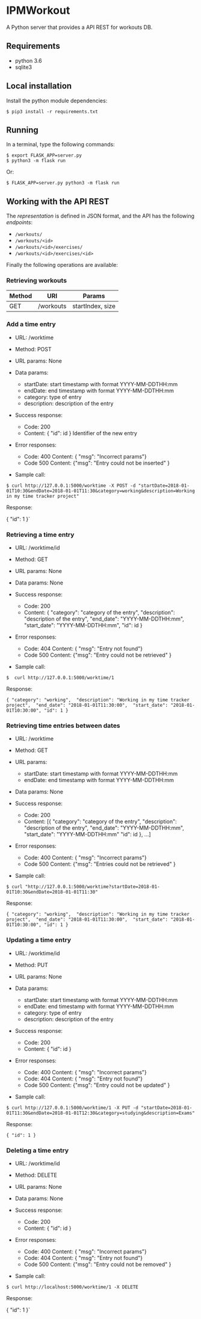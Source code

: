 # IPMWorkout

A Python server that provides a API REST for workouts DB.

## Requirements

- python 3.6
- sqlite3
 

## Local installation

Install the python module dependencies:

`$ pip3 install -r requirements.txt`


## Running

In a terminal, type the following commands:

```
$ export FLASK_APP=server.py
$ python3 -m flask run
```

Or:

`$ FLASK_APP=server.py python3 -m flask run`


## Working with the API REST

The *representation* is defined in JSON format, and the API has the
following *endpoints*:

* `/workouts/`
* `/workouts/<id>`
* `/workouts/<id>/exercises/`
* `/workouts/<id>/exercises/<id>`


Finally the following operations are available:

### Retrieving workouts

| Method | URI | Params |
|--------|-----|--------|
| GET    | /workouts | startIndex, size |


### Add a time entry

- URL:  /worktime

- Method: POST

- URL params: None

- Data params:

	- startDate: start timestamp with format YYYY-MM-DDTHH:mm	 
	- endDate: end timestamp with format YYYY-MM-DDTHH:mm
	- category: type of entry
	- description: description of the entry
	
- Success response:

	- Code: 200
	- Content: { "id": id } Identifier of the new entry
	
- Error responses:
	- Code: 400	
	  Content: { "msg": "Incorrect params"}
	- Code 500
  	  Content: {"msg": "Entry could not be inserted" }
	

- Sample call:

`$ curl http://127.0.0.1:5000/worktime -X POST -d "startDate=2018-01-01T10:30&endDate=2018-01-01T11:30&category=working&description=Working in my time tracker project"`

   Response:

{
  "id": 1
}`

### Retrieving a time entry

- URL:  /worktime/id

- Method: GET

- URL params: None

- Data params: None
	
- Success response:

	- Code: 200
	- Content: 
		{
		  "category": "category of the entry", 
		  "description": "description of the entry", 
		  "end_date": "YYYY-MM-DDTHH:mm", 
		  "start_date": "YYYY-MM-DDTHH:mm",
		   "id": id
		}

	
- Error responses:
	- Code: 404
	  Content: { "msg": "Entry not found"}
	- Code 500
  	  Content: {"msg": "Entry could not be retrieved" }
	

- Sample call:

`$  curl http://127.0.0.1:5000/worktime/1`

Response:

`{
  "category": "working", 
  "description": "Working in my time tracker project", 
  "end_date": "2018-01-01T11:30:00", 
  "start_date": "2018-01-01T10:30:00",
   "id": 1
}`


### Retrieving time entries between dates

- URL:  /worktime

- Method: GET

- URL params: 

	- startDate: start timestamp with format YYYY-MM-DDTHH:mm 
	- endDate: end timestamp with format YYYY-MM-DDTHH:mm


- Data params: None

	
- Success response:

	- Code: 200
	- Content:
		[{
			   "category": "category of the entry", 
			   "description": "description of the entry", 
 			  "end_date": "YYYY-MM-DDTHH:mm", 
			  "start_date": "YYYY-MM-DDTHH:mm"
			  "id": id
			}, ...]
	
- Error responses:
	- Code: 400	
	  Content: { "msg": "Incorrect params"}
	- Code 500
  	  Content: {"msg": "Entries could not be retrieved" }


- Sample call:

`$ curl "http://127.0.0.1:5000/worktime?startDate=2018-01-01T10:30&endDate=2018-01-01T11:30"`

Response:

`{
  "category": "working", 
  "description": "Working in my time tracker project", 
  "end_date": "2018-01-01T11:30:00", 
  "start_date": "2018-01-01T10:30:00",
  "id": 1
}`



### Updating a time entry

- URL:  /worktime/id

- Method: PUT

- URL params: None

- Data params:

	- startDate: start timestamp with format YYYY-MM-DDTHH:mm	 
	- endDate: end timestamp with format YYYY-MM-DDTHH:mm
	- category: type of entry
	- description: description of the entry
	
- Success response:

	- Code: 200
	- Content: { "id": id } 
	
- Error responses:
	- Code: 400	
	  Content: { "msg": "Incorrect params"}
	- Code: 404
	  Content: { "msg": "Entry not found"}
	- Code 500
  	  Content: {"msg": "Entry could not be updated" }
	

- Sample call:

`$ curl http://127.0.0.1:5000/worktime/1 -X PUT -d "startDate=2018-01-01T11:30&endDate=2018-01-01T12:30&category=studying&description=Exams"`

   Response:

`{
  "id": 1
}`


### Deleting a time entry

- URL:  /worktime/id

- Method: DELETE

- URL params: None

- Data params: None

- Success response:

	- Code: 200
	- Content: { "id": id } 
	
- Error responses:
	- Code: 400	
	  Content: { "msg": "Incorrect params"}
	- Code: 404
	  Content: { "msg": "Entry not found"}
	- Code 500
  	  Content: {"msg": "Entry could not be removed" }
	

- Sample call:

`$ curl http://localhost:5000/worktime/1 -X DELETE`

   Response:

{
  "id": 1
}`

